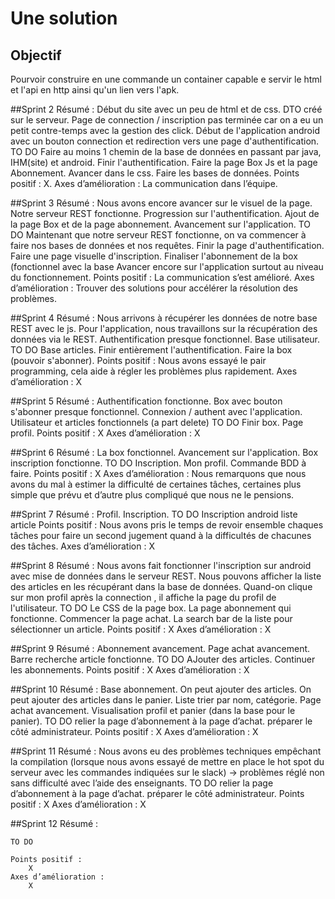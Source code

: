 # Une solution

## Objectif

Pourvoir construire en une commande un container capable e servir le html et l'api en http ainsi qu'un lien vers l'apk.

##Sprint 2
    Résumé :
        Début du site avec un peu de html et de css.
        DTO créé sur le serveur.
        Page de connection / inscription pas terminée car on a eu un petit contre-temps avec la gestion des click.
        Début de l'application android avec un bouton connection et redirection vers une page d'authentification.
    TO DO
        Faire au moins 1 chemin de la base de données en passant par java, IHM(site) et android.
        Finir l'authentification.
        Faire la page Box Js et la page Abonnement.
        Avancer dans le css.
        Faire les bases de données.
    Points positif :
        X.
    Axes d’amélioration :
        La communication dans l’équipe.

##Sprint 3
    Résumé :
        Nous avons encore avancer sur le visuel de la page.
        Notre serveur REST fonctionne.
        Progression sur l'authentification.
        Ajout de la page Box et de la page abonnement.
        Avancement sur l'application.
    TO DO
        Maintenant que notre serveur REST fonctionne, on va commencer à faire nos bases de données et nos requêtes.
        Finir la page d'authentification.
        Faire une page visuelle d'inscription.
        Finaliser l'abonnement de la box (fonctionnel avec la base
        Avancer encore sur l'application surtout au niveau du fonctionnement.
    Points positif :
            La communication s’est amélioré.
    Axes d’amélioration :
            Trouver des solutions pour accélérer la résolution des problèmes.

##Sprint 4
    Résumé :
        Nous arrivons à récupérer les données de notre base REST avec le js.
        Pour l'application, nous travaillons sur la récupération des données via le REST.
        Authentification presque fonctionnel.
        Base utilisateur.
    TO DO
        Base articles.
        Finir entièrement l'authentification.
        Faire la box (pouvoir s'abonner).
    Points positif :
        Nous avons essayé le pair programming, cela aide à régler les problèmes plus rapidement.
    Axes d’amélioration :
        X

##Sprint 5
    Résumé :
        Authentification fonctionne.
        Box avec bouton s'abonner presque fonctionnel.
        Connexion / authent avec l'application.
        Utilisateur et articles fonctionnels (a part delete)
    TO DO
        Finir box.
        Page profil.
    Points positif :
        X
    Axes d’amélioration :
        X

##Sprint 6
    Résumé :
        La box fonctionnel.
        Avancement sur l'application.
        Box inscription fonctionne.
    TO DO
        Inscription.
        Mon profil.
        Commande BDD à faire.
    Points positif :
        X
    Axes d’amélioration :
        Nous remarquons que nous avons du mal à estimer la difficulté de certaines tâches, certaines plus simple que prévu et d’autre plus compliqué que nous ne le pensions.

##Sprint 7
    Résumé :
        Profil.
        Inscription.
    TO DO
        Inscription android
        liste article
    Points positif :
        Nous avons pris le temps de revoir ensemble chaques tâches pour faire un second jugement quand à la difficultés de chacunes des tâches.
    Axes d’amélioration :
        X

##Sprint 8
    Résumé :
        Nous avons fait fonctionner l'inscription sur android avec mise de données dans le serveur REST.
        Nous pouvons afficher la liste des articles en les récupérant dans la base de données.
        Quand-on clique sur mon profil après la connection , il affiche la page du profil de l'utilisateur.
    TO DO
        Le CSS de la page box.
        La page abonnement qui fonctionne.
        Commencer la page achat.
        La search bar de la liste pour sélectionner un article.
    Points positif :
        X
    Axes d’amélioration :
        X

##Sprint 9
    Résumé :
        Abonnement avancement.
        Page achat avancement.
        Barre recherche article fonctionne.
    TO DO
        AJouter des articles.
        Continuer les abonnements.
    Points positif :
        X
    Axes d’amélioration :
        X

##Sprint 10
    Résumé :
        Base abonnement.
        On peut ajouter des articles.
        On peut ajouter des articles dans le panier.
        Liste trier par nom, catégorie.
        Page achat avancement.
        Visualisation profil et panier (dans la base pour le panier).
    TO DO
        relier la page d’abonnement à la page d’achat.
        préparer le côté administrateur.
    Points positif :
        X
    Axes d’amélioration :
        X

##Sprint 11
    Résumé :
        Nous avons eu des problèmes techniques empêchant la compilation (lorsque nous avons essayé de mettre en place le hot spot du serveur avec les commandes indiquées sur le slack)
        -> problèmes réglé non sans difficulté avec l’aide des enseignants.
    TO DO
        relier la page d’abonnement à la page d’achat.
        préparer le côté administrateur.
    Points positif :
        X
    Axes d’amélioration :
        X

##Sprint 12
    Résumé :

    TO DO
        
    Points positif :
        X
    Axes d’amélioration :
        X


